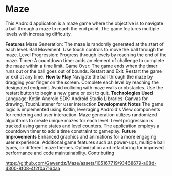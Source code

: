 # Maze
This Android application is a maze game where the objective is to navigate a ball through a maze to reach the end point. The game features multiple levels with increasing difficulty.

**Features**
Maze Generation: The maze is randomly generated at the start of each level.
Ball Movement: Use touch controls to move the ball through the maze.
Level Progression: Progress through levels by reaching the end of the maze.
Timer: A countdown timer adds an element of challenge to complete the maze within a time limit.
Game Over: The game ends when the timer runs out or the ball goes out of bounds.
Restart and Exit: Restart the game or exit at any time.
**How to Play**
Navigate the ball through the maze by dragging your finger on the screen.
Complete each level by reaching the designated endpoint.
Avoid colliding with maze walls or obstacles.
Use the restart button to begin a new game or exit to quit.
**Technologies Used**
Language: Kotlin
Android SDK: Android Studio
Libraries: Canvas for drawing, TouchListener for user interaction
**Development Notes**
The game logic is implemented using Kotlin, leveraging Android's View components for rendering and user interaction.
Maze generation utilizes randomized algorithms to create unique mazes for each level.
Level progression is tracked using game states and level counters.
The application employs a countdown timer to add a time constraint to gameplay.
**Future Improvements**
Enhanced graphics and animations for a more engaging user experience.
Additional game features such as power-ups, multiple ball types, or different maze themes.
Optimization and refactoring for improved performance and code maintainability.
Contributing

https://github.com/Gawendz/Maze/assets/105167719/93468679-a08d-4300-8f08-4f2f0a7164aa

